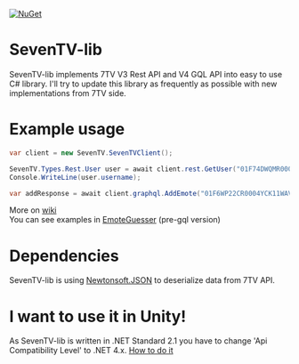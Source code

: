 [![NuGet](https://img.shields.io/nuget/v/SevenTV-lib.svg?label=NuGet)](https://nuget.org/packages/SevenTV-lib)
# SevenTV-lib
SevenTV-lib implements 7TV V3 Rest API and V4 GQL API into easy to use C# library. I'll try to update this library as frequently as possible with new implementations from 7TV side.

# Example usage
```csharp
var client = new SevenTV.SevenTVClient();

SevenTV.Types.Rest.User user = await client.rest.GetUser("01F74DWQMR0005C7FW3P0F45Y5");
Console.WriteLine(user.username);

var addResponse = await client.graphql.AddEmote("01F6WP22CR0004YCK11WAVZHEW", "01F74DWQMR0005C7FW3P0F45Y5");

```
More on [wiki](https://github.com/Xslash58/SevenTV-lib/wiki)<br>
You can see examples in [EmoteGuesser](https://github.com/Xslash58/emoteguesser) (pre-gql version)

# Dependencies
SevenTV-lib is using [Newtonsoft.JSON](https://www.newtonsoft.com/json) to deserialize data from 7TV API.

# I want to use it in Unity!
As SevenTV-lib is written in .NET Standard 2.1 you have to change 'Api Compatibility Level' to .NET 4.x.
[How to do it](https://learn.microsoft.com/en-us/visualstudio/gamedev/unity/unity-scripting-upgrade)
